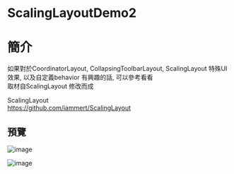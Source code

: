 # ScalingLayoutDemo2

簡介
==================================
如果對於CoordinatorLayout, CollapsingToolbarLayout, ScalingLayout 特殊UI效果, 以及自定義behavior 有興趣的話, 可以參考看看                                     
取材自ScalingLayout 修改而成

ScalingLayout                                     
https://github.com/iammert/ScalingLayout

預覽
--------
![image](https://i.imgur.com/AfMAVm1.jpg)                                      

![image](https://i.imgur.com/uudRFeN.jpg)                                      


